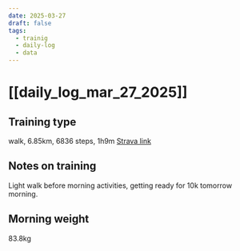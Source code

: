 ```yaml
---
date: 2025-03-27
draft: false
tags:
  - trainig
  - daily-log
  - data
---
```

# [[daily_log_mar_27_2025]]
## Training type
walk, 6.85km, 6836 steps, 1h9m
[Strava link](https://www.strava.com/activities/13998839600)

## Notes on training
Light walk before morning activities, getting ready for 10k tomorrow morning.

## Morning weight
83.8kg



